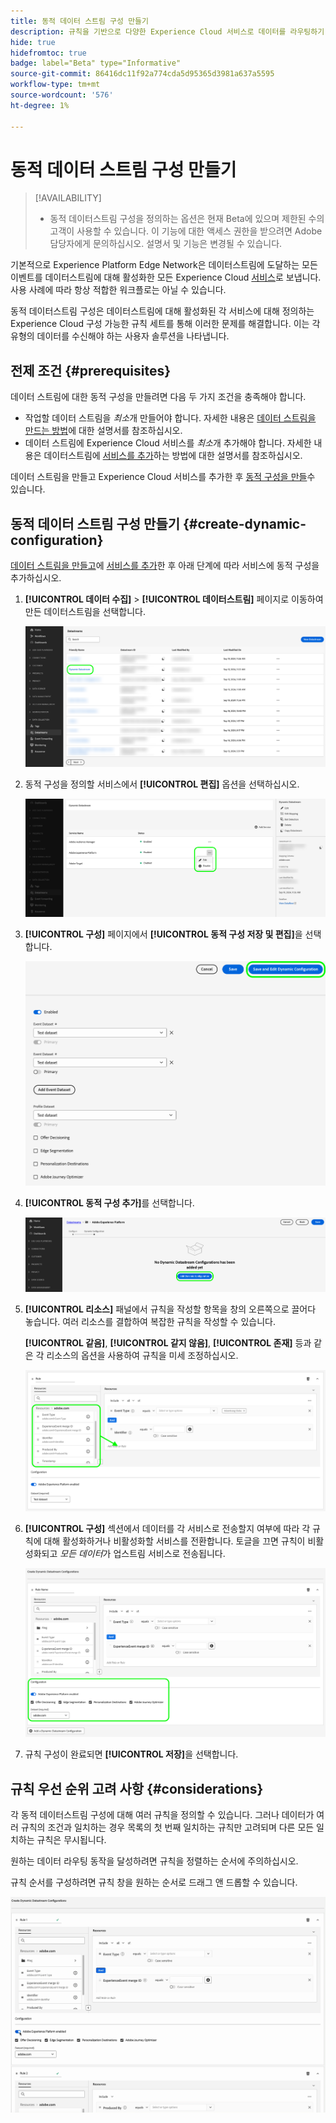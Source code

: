 ```yaml
---
title: 동적 데이터 스트림 구성 만들기
description: 규칙을 기반으로 다양한 Experience Cloud 서비스로 데이터를 라우팅하기 위해 동적 데이터스트림 구성을 만드는 방법에 대해 알아봅니다.
hide: true
hidefromtoc: true
badge: label="Beta" type="Informative"
source-git-commit: 86416dc11f92a774cda5d95365d3981a637a5595
workflow-type: tm+mt
source-wordcount: '576'
ht-degree: 1%

---
```



# 동적 데이터 스트림 구성 만들기

>[!AVAILABILITY]
>
>* 동적 데이터스트림 구성을 정의하는 옵션은 현재 Beta에 있으며 제한된 수의 고객이 사용할 수 있습니다. 이 기능에 대한 액세스 권한을 받으려면 Adobe 담당자에게 문의하십시오. 설명서 및 기능은 변경될 수 있습니다.

기본적으로 Experience Platform Edge Network은 데이터스트림에 도달하는 모든 이벤트를 데이터스트림에 대해 활성화한 모든 Experience Cloud [서비스](configure.md#add-services)로 보냅니다. 사용 사례에 따라 항상 적합한 워크플로는 아닐 수 있습니다.

동적 데이터스트림 구성은 데이터스트림에 대해 활성화된 각 서비스에 대해 정의하는 Experience Cloud 구성 가능한 규칙 세트를 통해 이러한 문제를 해결합니다. 이는 각 유형의 데이터를 수신해야 하는 사용자 솔루션을 나타냅니다.

## 전제 조건 {#prerequisites}

데이터 스트림에 대한 동적 구성을 만들려면 다음 두 가지 조건을 충족해야 합니다.

* 작업할 데이터 스트림을 *최소*&#x200B;개 만들어야 합니다. 자세한 내용은 [데이터 스트림을 만드는 방법](configure.md)에 대한 설명서를 참조하십시오.
* 데이터 스트림에 Experience Cloud 서비스를 *최소*&#x200B;개 추가해야 합니다. 자세한 내용은 데이터스트림에 [서비스를 추가](configure.md#add-services)하는 방법에 대한 설명서를 참조하십시오.

데이터 스트림을 만들고 Experience Cloud 서비스를 추가한 후 [동적 구성을 만들](#create-dynamic-configuration)수 있습니다.

## 동적 데이터 스트림 구성 만들기 {#create-dynamic-configuration}

[데이터 스트림을 만들고](configure.md)에 [서비스를 추가](configure.md#add-services)한 후 아래 단계에 따라 서비스에 동적 구성을 추가하십시오.

1. **[!UICONTROL 데이터 수집]** > **[!UICONTROL 데이터스트림]** 페이지로 이동하여 만든 데이터스트림을 선택합니다.

   ![데이터스트림 목록을 표시하는 데이터스트림 사용자 인터페이스의 이미지](assets/configure-dynamic-datastream/select-datastream.png)

1. 동적 구성을 정의할 서비스에서 **[!UICONTROL 편집]** 옵션을 선택하십시오.

   ![데이터스트림에 추가된 서비스를 보여 주는 데이터스트림 사용자 인터페이스의 이미지입니다.](assets/configure-dynamic-datastream/select-service.png)

1. **[!UICONTROL 구성]** 페이지에서 **[!UICONTROL 동적 구성 저장 및 편집]**&#x200B;을 선택합니다.

   ![데이터스트림 구성 페이지를 표시하는 데이터스트림 사용자 인터페이스 이미지.](assets/configure-dynamic-datastream/save-and-edit.png)

1. **[!UICONTROL 동적 구성 추가]**&#x200B;를 선택합니다.

   ![규칙 추가 없는 동적 구성을 보여 주는 데이터스트림 사용자 인터페이스의 이미지입니다.](assets/configure-dynamic-datastream/add-dynamic-config.png)

1. **[!UICONTROL 리소스]** 패널에서 규칙을 작성할 항목을 창의 오른쪽으로 끌어다 놓습니다. 여러 리소스를 결합하여 복잡한 규칙을 작성할 수 있습니다.

   **[!UICONTROL 같음]**, **[!UICONTROL 같지 않음]**, **[!UICONTROL 존재]** 등과 같은 각 리소스의 옵션을 사용하여 규칙을 미세 조정하십시오.

   ![동적 구성 규칙을 표시하는 데이터스트림 사용자 인터페이스의 이미지](assets/configure-dynamic-datastream/drag-resources.png)

1. **[!UICONTROL 구성]** 섹션에서 데이터를 각 서비스로 전송할지 여부에 따라 각 규칙에 대해 활성화하거나 비활성화할 서비스를 전환합니다. 토글을 끄면 규칙이 비활성화되고 *모든 데이터*&#x200B;가 업스트림 서비스로 전송됩니다.

   ![동적 구성 규칙을 표시하는 데이터스트림 사용자 인터페이스의 이미지](assets/configure-dynamic-datastream/enable-service.png)

1. 규칙 구성이 완료되면 **[!UICONTROL 저장]**&#x200B;을 선택합니다.

## 규칙 우선 순위 고려 사항 {#considerations}

각 동적 데이터스트림 구성에 대해 여러 규칙을 정의할 수 있습니다. 그러나 데이터가 여러 규칙의 조건과 일치하는 경우 목록의 첫 번째 일치하는 규칙만 고려되며 다른 모든 일치하는 규칙은 무시됩니다.

원하는 데이터 라우팅 동작을 달성하려면 규칙을 정렬하는 순서에 주의하십시오.

규칙 순서를 구성하려면 규칙 창을 원하는 순서로 드래그 앤 드롭할 수 있습니다.

![끌어다 놓기를 통해 규칙 순서를 변경하는 방법을 보여 주는 GIF.](assets/configure-dynamic-datastream/move-rules.gif)